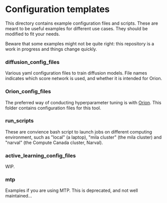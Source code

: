 # Configuration templates

This directory contains example configuration files and scripts.
These are meant to be useful examples for different use cases. They 
should be modified to fit your needs.

Beware that some examples might not be quite right: this repository 
is a work in progress and things change quickly. 

### diffusion_config_files
Various yaml configuration files to train diffusion models. File names indicates
which score network is used, and whether it is intended for Orion.

### Orion_config_files

The preferred way of conducting hyperparameter tuning is with [Orion](https://orion.readthedocs.io/en/stable/).
This folder contains configuration files for this tool.

### run_scripts

These are convience bash script to launch jobs on different computing environment,
such as "local" (a laptop), "mila cluster" (the mila cluster) and "narval" (the Compute Canada cluster, Narval).

### active_learning_config_files
WIP. 


### mtp
Examples if you are using MTP. This is deprecated, and not well maintained...
